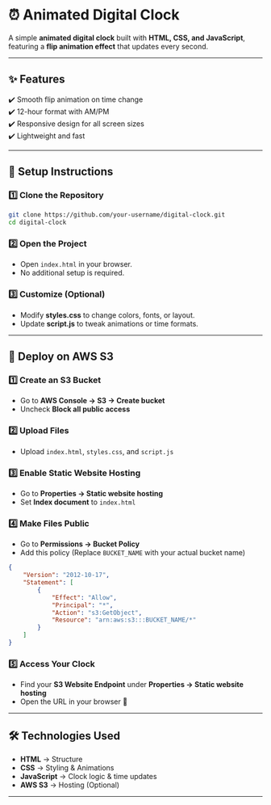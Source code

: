 # ⏰ Animated Digital Clock  

A simple **animated digital clock** built with **HTML, CSS, and JavaScript**, featuring a **flip animation effect** that updates every second.  

---



## ✨ Features  
✔️ Smooth flip animation on time change  
✔️ 12-hour format with AM/PM  
✔️ Responsive design for all screen sizes  
✔️ Lightweight and fast  

---


## 🔧 Setup Instructions  

### 1️⃣ Clone the Repository  
```sh
git clone https://github.com/your-username/digital-clock.git
cd digital-clock
```

### 2️⃣ Open the Project  
- Open `index.html` in your browser.  
- No additional setup is required.  

### 3️⃣ Customize (Optional)  
- Modify **styles.css** to change colors, fonts, or layout.  
- Update **script.js** to tweak animations or time formats.  

---

## 📡 Deploy on AWS S3  

### 1️⃣ Create an S3 Bucket  
- Go to **AWS Console → S3 → Create bucket**  
- Uncheck **Block all public access**  

### 2️⃣ Upload Files  
- Upload `index.html`, `styles.css`, and `script.js`  

### 3️⃣ Enable Static Website Hosting  
- Go to **Properties → Static website hosting**  
- Set **Index document** to `index.html`  

### 4️⃣ Make Files Public  
- Go to **Permissions → Bucket Policy**  
- Add this policy (Replace `BUCKET_NAME` with your actual bucket name)  
```json
{
    "Version": "2012-10-17",
    "Statement": [
        {
            "Effect": "Allow",
            "Principal": "*",
            "Action": "s3:GetObject",
            "Resource": "arn:aws:s3:::BUCKET_NAME/*"
        }
    ]
}
```

### 5️⃣ Access Your Clock  
- Find your **S3 Website Endpoint** under **Properties → Static website hosting**  
- Open the URL in your browser 🎉  

---

## 🛠 Technologies Used  
- **HTML** → Structure  
- **CSS** → Styling & Animations  
- **JavaScript** → Clock logic & time updates  
- **AWS S3** → Hosting (Optional)  

---

